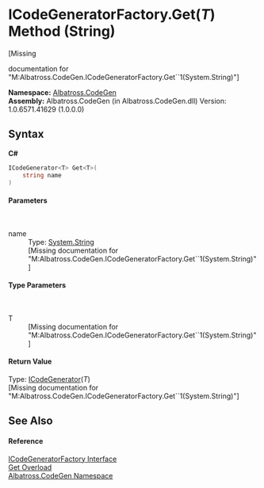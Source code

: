 # ICodeGeneratorFactory.Get(*T*) Method (String)
 

\[Missing <summary> documentation for "M:Albatross.CodeGen.ICodeGeneratorFactory.Get``1(System.String)"\]

**Namespace:**&nbsp;<a href="15cf6e12-be6a-9747-9980-acf9dcacbf1a">Albatross.CodeGen</a><br />**Assembly:**&nbsp;Albatross.CodeGen (in Albatross.CodeGen.dll) Version: 1.0.6571.41629 (1.0.0.0)

## Syntax

**C#**<br />
``` C#
ICodeGenerator<T> Get<T>(
	string name
)

```


#### Parameters
&nbsp;<dl><dt>name</dt><dd>Type: <a href="http://msdn2.microsoft.com/en-us/library/s1wwdcbf" target="_blank">System.String</a><br />\[Missing <param name="name"/> documentation for "M:Albatross.CodeGen.ICodeGeneratorFactory.Get``1(System.String)"\]</dd></dl>

#### Type Parameters
&nbsp;<dl><dt>T</dt><dd>\[Missing <typeparam name="T"/> documentation for "M:Albatross.CodeGen.ICodeGeneratorFactory.Get``1(System.String)"\]</dd></dl>

#### Return Value
Type: <a href="7fda2500-04ca-3dfd-36a2-24ba8ea803e8">ICodeGenerator</a>(*T*)<br />\[Missing <returns> documentation for "M:Albatross.CodeGen.ICodeGeneratorFactory.Get``1(System.String)"\]

## See Also


#### Reference
<a href="f46f5214-1d43-c648-7dbd-8e256b296a68">ICodeGeneratorFactory Interface</a><br /><a href="80088b4f-dac5-999f-b329-5be6b571b3ed">Get Overload</a><br /><a href="15cf6e12-be6a-9747-9980-acf9dcacbf1a">Albatross.CodeGen Namespace</a><br />